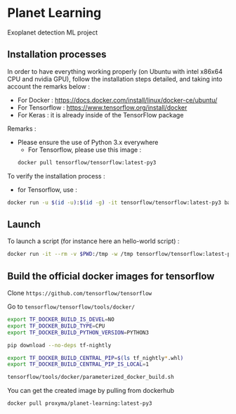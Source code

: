 # Planet Learning

Exoplanet detection ML project

## Installation processes

In order to have everything working properly (on Ubuntu with intel x86x64 CPU and nvidia GPU), follow the installation steps detailed, and taking into account the remarks below :
* For Docker : https://docs.docker.com/install/linux/docker-ce/ubuntu/
* For Tensorflow : https://www.tensorflow.org/install/docker
* For Keras : it is already inside of the TensorFlow package

Remarks : 
* Please ensure the use of Python 3.x everywhere
    * For Tensorflow, please use this image : 
    ```sh 
    docker pull tensorflow/tensorflow:latest-py3
    ```

To verify the installation process :
* for Tensorflow, use : 
```sh
docker run -u $(id -u):$(id -g) -it tensorflow/tensorflow:latest-py3 bash
```
## Launch

To launch a script (for instance here an hello-world script) :

```sh
docker run -it --rm -v $PWD:/tmp -w /tmp tensorflow/tensorflow:latest-py3 python ./hello_world.py
```

##  Build the official docker images for tensorflow

Clone `https://github.com/tensorflow/tensorflow`

Go to `tensorflow/tensorflow/tools/docker/`

```sh
export TF_DOCKER_BUILD_IS_DEVEL=NO
export TF_DOCKER_BUILD_TYPE=CPU
export TF_DOCKER_BUILD_PYTHON_VERSION=PYTHON3

pip download --no-deps tf-nightly

export TF_DOCKER_BUILD_CENTRAL_PIP=$(ls tf_nightly*.whl)
export TF_DOCKER_BUILD_CENTRAL_PIP_IS_LOCAL=1

tensorflow/tools/docker/parameterized_docker_build.sh
```

You can get the created image by pulling from dockerhub

```sh
docker pull proxyma/planet-learning:latest-py3
```
